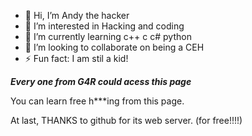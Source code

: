 - 👋 Hi, I’m Andy the hacker
- 👀 I’m interested in Hacking and coding
- 🌱 I’m currently learning c++ c c# python
- 💞️ I’m looking to collaborate on being a CEH
- ⚡ Fun fact: I am stil a kid!

*****************Every one from G4R could acess this page*****************

You can learn free h***ing from this page.

At last, THANKS to github for its web server. (for free!!!!)
